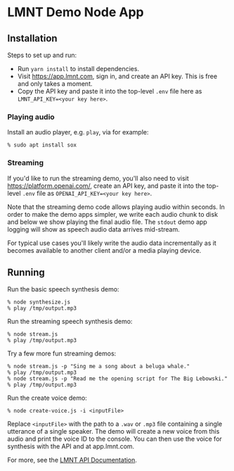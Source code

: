 # LMNT Demo Node App

## Installation

Steps to set up and run:
- Run `yarn install` to install dependencies.
- Visit https://app.lmnt.com, sign in, and create an API key. This is free and only takes a moment.
- Copy the API key and paste it into the top-level `.env` file here as `LMNT_API_KEY=<your key here>`.

### Playing audio

Install an audio player, e.g. `play`, via for example:

```
% sudo apt install sox
```

### Streaming

If you'd like to run the streaming demo, you'll also need to visit https://platform.openai.com/, create an API key, and paste it into the top-level `.env` file as `OPENAI_API_KEY=<your key here>`.

Note that the streaming demo code allows playing audio within seconds. In order to make the demo apps simpler, we write each audio chunk to disk and below we show playing the final audio file. The `stdout` demo app logging will show as speech audio data arrives mid-stream.

For typical use cases you'll likely write the audio data incrementally as it becomes available to another client and/or a media playing device.

## Running

Run the basic speech synthesis demo:

```
% node synthesize.js
% play /tmp/output.mp3
```

Run the streaming speech synthesis demo:

```
% node stream.js
% play /tmp/output.mp3
```

Try a few more fun streaming demos:
```
% node stream.js -p "Sing me a song about a beluga whale."
% play /tmp/output.mp3
% node stream.js -p "Read me the opening script for The Big Lebowski."
% play /tmp/output.mp3
```

Run the create voice demo:
```
% node create-voice.js -i <inputFile>
```
Replace `<inputFile>` with the path to a `.wav` or `.mp3` file containing a single utterance of a single speaker. The demo will create a new voice from this audio and print the voice ID to the console.
You can then use the voice for synthesis with the API and at app.lmnt.com.

For more, see the [LMNT API Documentation](https://www.lmnt.com/docs).
